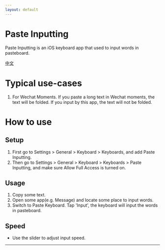 ```yaml
---
layout: default
---
```



# Paste Inputting

Paste Inputting is an iOS keyboard app that used to input words in pasteboard.

[中文](./zhcn)

# Typical use-cases

1. For Wechat Moments. If you paste a long text in Wechat moments, the text will be folded. If you input by this app, the text will not be folded.

# How to use

## Setup

1. First go to Settings > General > Keyboard > Keyboards, and add Paste Inputting.
2. Then go to Settings > General > Keyboard > Keyboards > Paste Inputting, and make sure Allow Full Access is turned on.

## Usage

1. Copy some text.
2. Open some app(e.g. Message) and locate some place to input words.
3. Switch to Paste Keyboard. Tap 'Input', the keyboard will input the words in pasteboard.

## Speed

- Use the slider to adjust input speed.

---

